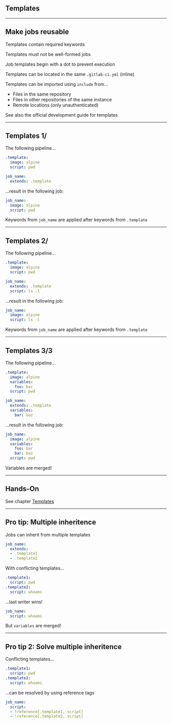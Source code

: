 <!-- .slide: id="gitlab_templates" class="vertical-center" -->

<i class="fa-duotone fa-book-sparkles fa-8x fa-duotone-colors" style="float: right; color: grey;"></i>

## Templates

---

## Make jobs reusable

Templates contain required keywords

Templates must not be well-formed jobs

Job templates begin with a dot to prevent execution

Templates can be located in the same `.gitlab-ci.yml` (inline)

Templates can be imported using `include` [](https://docs.gitlab.com/ee/ci/yaml/#include) from...

- Files in the same repository
- Files in other repositories of the same instance
- Remote locations (only unauthenticated)

See also the official development guide for templates [](https://docs.gitlab.com/ee/development/cicd/templates.html)

---

## Templates 1/

The following pipeline...

```yaml
.template:
  image: alpine
  script: pwd

job_name:
  extends: .template
```

...result in the following job:

```yaml
job_name:
  image: alpine
  script: pwd
```

Keywords from `job_name` are applied after keywords from `.template`

---

## Templates 2/

The following pipeline...

```yaml
.template:
  image: alpine
  script: pwd

job_name:
  extends: .template
  script: ls -l
```

...result in the following job:

```yaml
job_name:
  image: alpine
  script: ls -l
```

Keywords from `job_name` are applied after keywords from `.template`

---

## Templates 3/3

The following pipeline...

```yaml
.template:
  image: alpine
  variables:
    foo: bar
  script: pwd

job_name:
  extends: .template
  variables:
    bar: baz
```

...result in the following job:

```yaml
job_name:
  image: alpine
  variables:
    foo: bar
    bar: baz
  script: pwd
```

Variables are merged!

---

## Hands-On

See chapter [Templates](/hands-on/2023-11-30/120_templates/exercise/)

---

## Pro tip: Multiple inheritence

Jobs can inherit from multiple templates

```yaml
job_name:
  extends:
  - .template1
  - .template2
```

With conflicting templates...

```yaml
.template1:
  script: pwd
.template2:
  script: whoami
```

...last writer wins!

```yaml
job_name:
  script: whoami
```

But `variables` are merged!

---

## Pro tip 2: Solve multiple inheritence

Conflicting templates...

```yaml
.template1:
  script: pwd
.template2:
  script: whoami
```

...can be resolved by using reference tags [](https://docs.gitlab.com/ee/ci/yaml/yaml_optimization.html#reference-tags)

```yaml
job_name:
  script:
  - !reference[.template1, script]
  - !reference[.template2, script]
```
